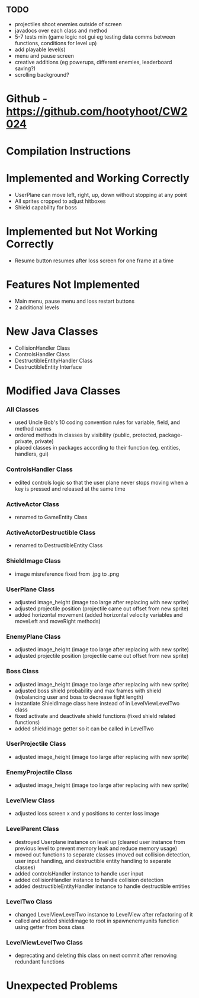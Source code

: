 ## TODO
- projectiles shoot enemies outside of screen
- javadocs over each class and method
- 5-7 tests min (game logic not gui eg testing data comms between functions, conditions for level up)
- add playable level(s)
- menu and pause screen
- creative additions (eg powerups, different enemies, leaderboard saving?)
- scrolling background?

# Github - https://github.com/hootyhoot/CW2024

# Compilation Instructions

# Implemented and Working Correctly
- UserPlane can move left, right, up, down without stopping at any point
- All sprites cropped to adjust hitboxes
- Shield capability for boss

# Implemented but Not Working Correctly
- Resume button resumes after loss screen for one frame at a time

# Features Not Implemented
- Main menu, pause menu and loss restart buttons
- 2 additional levels

# New Java Classes
- CollisionHandler Class
- ControlsHandler Class
- DestructibleEntityHandler Class
- DestructibleEntity Interface

# Modified Java Classes

### All Classes
- used Uncle Bob's 10 coding convention rules for variable, field, and method names
- ordered methods in classes by visibility (public, protected, package-private, private)
- placed classes in packages according to their function (eg. entities, handlers, gui)

### ControlsHandler Class
- edited controls logic so that the user plane never stops moving when a key is pressed and released at the same time

### ActiveActor Class
- renamed to GameEntity Class

### ActiveActorDestructible Class
- renamed to DestructibleEntity Class

### ShieldImage Class
- image misreference fixed from .jpg to .png

### UserPlane Class
- adjusted image_height (image too large after replacing with new sprite)
- adjusted projectile position (projectile came out offset from new sprite)
- added horizontal movement (added horizontal velocity variables and moveLeft and moveRight methods)

### EnemyPlane Class
- adjusted image_height (image too large after replacing with new sprite)
- adjusted projectile position (projectile came out offset from new sprite)

### Boss Class
- adjusted image_height (image too large after replacing with new sprite)
- adjusted boss shield probability and max frames with shield (rebalancing user and boss to decrease fight length)
- instantiate ShieldImage class here instead of in LevelViewLevelTwo class
- fixed activate and deactivate shield functions (fixed shield related functions)
- added shieldimage getter so it can be called in LevelTwo

### UserProjectile Class
- adjusted image_height (image too large after replacing with new sprite)

### EnemyProjectile Class
- adjusted image_height (image too large after replacing with new sprite)

### LevelView Class
- adjusted loss screen x and y positions to center loss image

### LevelParent Class
- destroyed Userplane instance on level up (cleared user instance from previous level to prevent memory leak and reduce memory usage)
- moved out functions to separate classes (moved out collision detection, user input handling, and destructible entity handling to separate classes)
- added controlsHandler instance to handle user input
- added collisionHandler instance to handle collision detection
- added destructibleEntityHandler instance to handle destructible entities

### LevelTwo Class
- changed LevelViewLevelTwo instance to LevelView after refactoring of it
- called and added shieldimage to root in spawnenemyunits function using getter from boss class

### LevelViewLevelTwo Class
- deprecating and deleting this class on next commit after removing redundant functions

# Unexpected Problems
